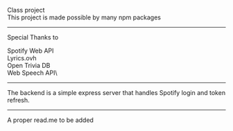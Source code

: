 Class project\
  This project is made possible by many npm packages

***

Special Thanks to

  Spotify Web API\
  Lyrics.ovh\
  Open Trivia DB\
  Web Speech API\

***

The backend is a simple express server that handles Spotify login and token refresh.

***

A proper read.me to be added

